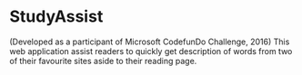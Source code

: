 # StudyAssist
(Developed as a participant of Microsoft CodefunDo Challenge, 2016)
This web application assist readers to quickly get description of words from two of their favourite sites aside to their reading page. 
